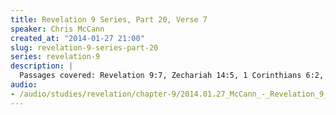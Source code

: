 ```yaml
--- 
title: Revelation 9 Series, Part 20, Verse 7
speaker: Chris McCann
created_at: "2014-01-27 21:00"
slug: revelation-9-series-part-20
series: revelation-9
description: |
  Passages covered: Revelation 9:7, Zechariah 14:5, 1 Corinthians 6:2, Revelation 19:19.
audio: 
- /audio/studies/revelation/chapter-9/2014.01.27_McCann_-_Revelation_9_Series_Part_20.yaml
---
```

